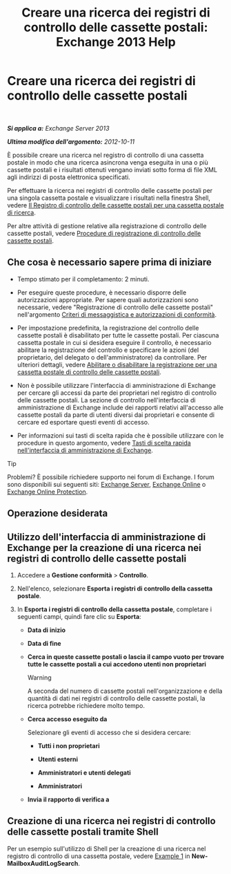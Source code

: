 ﻿---
title: 'Creare una ricerca dei registri di controllo delle cassette postali: Exchange 2013 Help'
TOCTitle: Creare una ricerca dei registri di controllo delle cassette postali
ms:assetid: 48ba22cf-b1f2-4dbc-98fc-fed22d97db14
ms:mtpsurl: https://technet.microsoft.com/it-it/library/Ff461929(v=EXCHG.150)
ms:contentKeyID: 50480579
ms.date: 05/22/2018
mtps_version: v=EXCHG.150
ms.translationtype: MT
---

# Creare una ricerca dei registri di controllo delle cassette postali

 

_**Si applica a:** Exchange Server 2013_

_**Ultima modifica dell'argomento:** 2012-10-11_

È possibile creare una ricerca nel registro di controllo di una cassetta postale in modo che una ricerca asincrona venga eseguita in una o più cassette postali e i risultati ottenuti vengano inviati sotto forma di file XML agli indirizzi di posta elettronica specificati.

Per effettuare la ricerca nei registri di controllo delle cassette postali per una singola cassetta postale e visualizzare i risultati nella finestra Shell, vedere [Il Registro di controllo delle cassette postali per una cassetta postale di ricerca](search-the-mailbox-audit-log-for-a-mailbox-exchange-2013-help.md).

Per altre attività di gestione relative alla registrazione di controllo delle cassette postali, vedere [Procedure di registrazione di controllo delle cassette postali](mailbox-audit-logging-procedures-exchange-2013-help.md).

## Che cosa è necessario sapere prima di iniziare

  - Tempo stimato per il completamento: 2 minuti.

  - Per eseguire queste procedure, è necessario disporre delle autorizzazioni appropriate. Per sapere quali autorizzazioni sono necessarie, vedere "Registrazione di controllo delle cassette postali" nell'argomento [Criteri di messaggistica e autorizzazioni di conformità](messaging-policy-and-compliance-permissions-exchange-2013-help.md).

  - Per impostazione predefinita, la registrazione del controllo delle cassette postali è disabilitato per tutte le cassette postali. Per ciascuna cassetta postale in cui si desidera eseguire il controllo, è necessario abilitare la registrazione del controllo e specificare le azioni (del proprietario, del delegato o dell'amministratore) da controllare. Per ulteriori dettagli, vedere [Abilitare o disabilitare la registrazione per una cassetta postale di controllo delle cassette postali](enable-or-disable-mailbox-audit-logging-for-a-mailbox-exchange-2013-help.md).

  - Non è possibile utilizzare l'interfaccia di amministrazione di Exchange per cercare gli accessi da parte dei proprietari nel registro di controllo delle cassette postali. La sezione di controllo nell'interfaccia di amministrazione di Exchange include dei rapporti relativi all'accesso alle cassette postali da parte di utenti diversi dai proprietari e consente di cercare ed esportare questi eventi di accesso.

  - Per informazioni sui tasti di scelta rapida che è possibile utilizzare con le procedure in questo argomento, vedere [Tasti di scelta rapida nell'interfaccia di amministrazione di Exchange](keyboard-shortcuts-in-the-exchange-admin-center-exchange-online-protection-help.md).


> [!TIP]
> Problemi? È possibile richiedere supporto nei forum di Exchange. I forum sono disponibili sui seguenti siti: <A href="https://go.microsoft.com/fwlink/p/?linkid=60612">Exchange Server</A>, <A href="https://go.microsoft.com/fwlink/p/?linkid=267542">Exchange Online</A> o <A href="https://go.microsoft.com/fwlink/p/?linkid=285351">Exchange Online Protection</A>.



## Operazione desiderata

## Utilizzo dell'interfaccia di amministrazione di Exchange per la creazione di una ricerca nei registri di controllo delle cassette postali

1.  Accedere a **Gestione conformità** \> **Controllo**.

2.  Nell'elenco, selezionare **Esporta i registri di controllo della cassetta postale**.

3.  In **Esporta i registri di controllo della cassetta postale**, completare i seguenti campi, quindi fare clic su **Esporta**:
    
      - **Data di inizio**
    
      - **Data di fine**
    
      - **Cerca in queste cassette postali o lascia il campo vuoto per trovare tutte le cassette postali a cui accedono utenti non proprietari**
        

        > [!WARNING]
        > A seconda del numero di cassette postali nell'organizzazione e della quantità di dati nei registri di controllo delle cassette postali, la ricerca potrebbe richiedere molto tempo.

    
      - **Cerca accesso eseguito da**
        
        Selezionare gli eventi di accesso che si desidera cercare:
        
          - **Tutti i non proprietari**
        
          - **Utenti esterni**
        
          - **Amministratori e utenti delegati**
        
          - **Amministratori**
    
      - **Invia il rapporto di verifica a**

## Creazione di una ricerca nei registri di controllo delle cassette postali tramite Shell

Per un esempio sull'utilizzo di Shell per la creazione di una ricerca nel registro di controllo di una cassetta postale, vedere [Example 1](https://technet.microsoft.com/it-it/95365cab-bbb2-4a64-8e8f-1c89fa9e0352\(exchg.150\)#example1) in **New-MailboxAuditLogSearch**.

